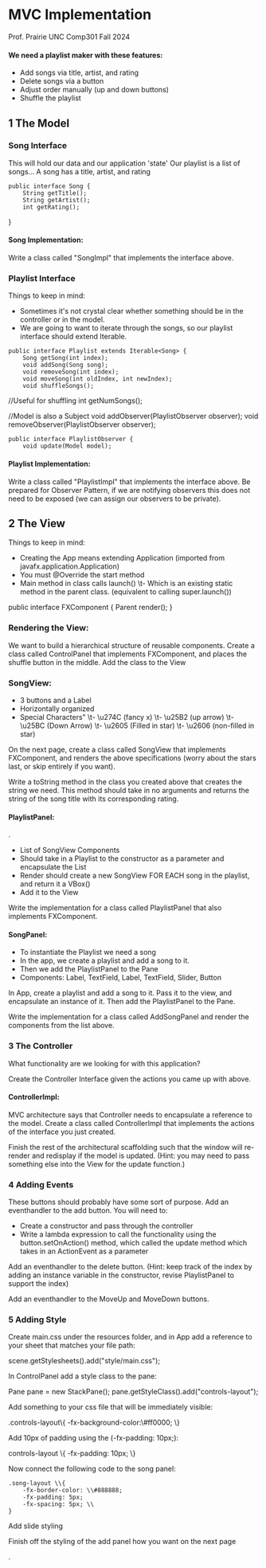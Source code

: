 # MVC Implementation

Prof. Prairie UNC Comp301 Fall 2024

#### We need a playlist maker with these features:

- Add songs via title, artist, and rating
- Delete songs via a button
- Adjust order manually (up and down buttons)
- Shuffle the playlist

## 1 The Model

### Song Interface

This will hold our data and our application 'state' Our playlist is a list of songs... A song has a title, artist, and rating

```
public interface Song {
    String getTitle();
    String getArtist();
    int getRating();
```
}

#### Song Implementation:

Write a class called \"SongImpl\" that implements the interface above.

### Playlist Interface

Things to keep in mind:

- Sometimes it's not crystal clear whether something should be in the controller or in the model.
- We are going to want to iterate through the songs, so our playlist interface should extend Iterable.

```
public interface Playlist extends Iterable<Song> {
    Song getSong(int index);
    void addSong(Song song);
    void removeSong(int index);
    void moveSong(int oldIndex, int newIndex);
    void shuffleSongs();
```
//Useful for shuffling int getNumSongs();

//Model is also a Subject void addObserver(PlaylistObserver observer); void removeObserver(PlaylistObserver observer);

```
public interface PlaylistObserver {
    void update(Model model);
```
#### Playlist Implementation:

Write a class called \"PlaylistImpl\" that implements the interface above. Be prepared for Observer Pattern, if we are notifying observers this does not need to be exposed (we can assign our observers to be private).

## 2 The View

Things to keep in mind:

- Creating the App means extending Application (imported from javafx.application.Application)
- You must @Override the start method
- Main method in class calls launch()
\t- Which is an existing static method in the parent class. (equivalent to calling super.launch())

public interface FXComponent { Parent render(); }

### Rendering the View:

We want to build a hierarchical structure of reusable components. Create a class called ControlPanel that implements FXComponent, and places the shuffle button in the middle. Add the class to the View

### SongView:

- 3 buttons and a Label
- Horizontally organized
- Special Characters\"
\t- \\u274C (fancy x)
\t- \\u25B2 (up arrow)
\t- \\u25BC (Down Arrow)
\t- \\u2605 (Filled in star)
\t- \\u2606 (non-filled in star)

On the next page, create a class called SongView that implements FXComponent, and renders the above specifications (worry about the stars last, or skip entirely if you want).

Write a toString method in the class you created above that creates the string we need. This method should take in no arguments and returns the string of the song title with its corresponding rating.

#### PlaylistPanel:

.

- List of SongView Components
- Should take in a Playlist to the constructor as a parameter and encapsulate the List
- Render should create a new SongView FOR EACH song in the playlist, and return it a VBox()
- Add it to the View

Write the implementation for a class called PlaylistPanel that also implements FXComponent.

#### SongPanel:

- To instantiate the Playlist we need a song
- In the app, we create a playlist and add a song to it.
- Then we add the PlaylistPanel to the Pane
- Components: Label, TextField, Label, TextField, Slider, Button

In App, create a playlist and add a song to it. Pass it to the view, and encapsulate an instance of it. Then add the PlaylistPanel to the Pane.

Write the implementation for a class called AddSongPanel and render the components from the list above.

### 3 The Controller

What functionality are we looking for with this application?

Create the Controller Interface given the actions you came up with above.

#### ControllerImpl:

MVC architecture says that Controller needs to encapsulate a reference to the model. Create a class called ControllerImpl that implements the actions of the interface you just created.

Finish the rest of the architectural scaffolding such that the window will re-render and redisplay if the model is updated. (Hint: you may need to pass something else into the View for the update function.)

### 4 Adding Events

These buttons should probably have some sort of purpose. Add an eventhandler to the add button. You will need to:

- Create a constructor and pass through the controller
- Write a lambda expression to call the functionality using the button.setOnAction() method, which called the update method which takes in an ActionEvent as a parameter

Add an eventhandler to the delete button. (Hint: keep track of the index by adding an instance variable in the constructor, revise PlaylistPanel to support the index)

Add an eventhandler to the MoveUp and MoveDown buttons.

### 5 Adding Style

Create main.css under the resources folder, and in App add a reference to your sheet that matches your file path:

scene.getStylesheets().add(\"style/main.css\");

In ControlPanel add a style class to the pane:

Pane pane = new StackPane(); pane.getStyleClass().add(\"controls-layout\");

Add something to your css file that will be immediately visible:

.controls-layout\\{ -fx-background-color:\\#ff0000; \\}

Add 10px of padding using the (-fx-padding: 10px;):

controls-layout \\{ -fx-padding: 10px; \\}

Now connect the following code to the song panel:

```
.song-layout \\{
    -fx-border-color: \\#888888;
    -fx-padding: 5px;
    -fx-spacing: 5px; \\
}
```
Add slide styling

Finish off the styling of the add panel how you want on the next page

.

